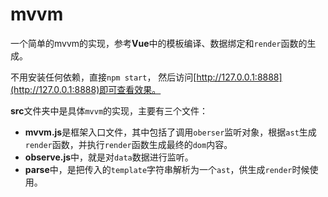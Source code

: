 # mvvm

一个简单的mvvm的实现，参考**Vue**中的模板编译、数据绑定和`render`函数的生成。

不用安装任何依赖，直接`npm start`， 然后访问[http://127.0.0.1:8888](http://127.0.0.1:8888)即可查看效果。

**src**文件夹中是具体`mvvm`的实现，主要有三个文件：

* **mvvm.js**是框架入口文件，其中包括了调用`oberser`监听对象，根据`ast`生成`render`函数，并执行`render`函数生成最终的`dom`内容。
*  **observe.js**中，就是对`data`数据进行监听。
*  **parse**中，是把传入的`template`字符串解析为一个`ast`，供生成`render`时候使用。